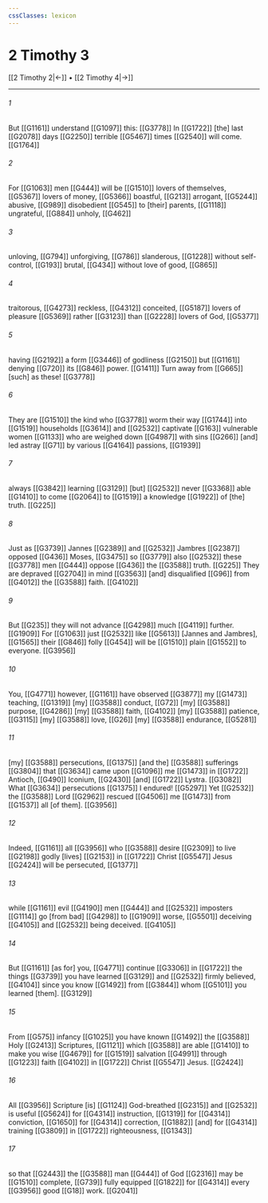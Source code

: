 ```yaml
---
cssClasses: lexicon
---
```


# 2 Timothy 3

[[2 Timothy 2|←]] • [[2 Timothy 4|→]]

---

###### 1
But [[G1161]] understand [[G1097]] this: [[G3778]] In [[G1722]] [the] last [[G2078]] days [[G2250]] terrible [[G5467]] times [[G2540]] will come. [[G1764]]

###### 2
For [[G1063]] men [[G444]] will be [[G1510]] lovers of themselves, [[G5367]] lovers of money, [[G5366]] boastful, [[G213]] arrogant, [[G5244]] abusive, [[G989]] disobedient [[G545]] to [their] parents, [[G1118]] ungrateful, [[G884]] unholy, [[G462]]

###### 3
unloving, [[G794]] unforgiving, [[G786]] slanderous, [[G1228]] without self-control, [[G193]] brutal, [[G434]] without love of good, [[G865]]

###### 4
traitorous, [[G4273]] reckless, [[G4312]] conceited, [[G5187]] lovers of pleasure [[G5369]] rather [[G3123]] than [[G2228]] lovers of God, [[G5377]]

###### 5
having [[G2192]] a form [[G3446]] of godliness [[G2150]] but [[G1161]] denying [[G720]] its [[G846]] power. [[G1411]] Turn away from [[G665]] [such] as these! [[G3778]]

###### 6
They are [[G1510]] the kind who [[G3778]] worm their way [[G1744]] into [[G1519]] households [[G3614]] and [[G2532]] captivate [[G163]] vulnerable women [[G1133]] who are weighed down [[G4987]] with sins [[G266]] [and] led astray [[G71]] by various [[G4164]] passions, [[G1939]]

###### 7
always [[G3842]] learning [[G3129]] [but] [[G2532]] never [[G3368]] able [[G1410]] to come [[G2064]] to [[G1519]] a knowledge [[G1922]] of [the] truth. [[G225]]

###### 8
Just as [[G3739]] Jannes [[G2389]] and [[G2532]] Jambres [[G2387]] opposed [[G436]] Moses, [[G3475]] so [[G3779]] also [[G2532]] these [[G3778]] men [[G444]] oppose [[G436]] the [[G3588]] truth. [[G225]] They are depraved [[G2704]] in mind [[G3563]] [and] disqualified [[G96]] from [[G4012]] the [[G3588]] faith. [[G4102]]

###### 9
But [[G235]] they will not advance [[G4298]] much [[G4119]] further. [[G1909]] For [[G1063]] just [[G2532]] like [[G5613]] [Jannes and Jambres], [[G1565]] their [[G846]] folly [[G454]] will be [[G1510]] plain [[G1552]] to everyone. [[G3956]]

###### 10
You, [[G4771]] however, [[G1161]] have observed [[G3877]] my [[G1473]] teaching, [[G1319]] [my] [[G3588]] conduct, [[G72]] [my] [[G3588]] purpose, [[G4286]] [my] [[G3588]] faith, [[G4102]] [my] [[G3588]] patience, [[G3115]] [my] [[G3588]] love, [[G26]] [my] [[G3588]] endurance, [[G5281]]

###### 11
[my] [[G3588]] persecutions, [[G1375]] [and the] [[G3588]] sufferings [[G3804]] that [[G3634]] came upon [[G1096]] me [[G1473]] in [[G1722]] Antioch, [[G490]] Iconium, [[G2430]] [and] [[G1722]] Lystra. [[G3082]] What [[G3634]] persecutions [[G1375]] I endured! [[G5297]] Yet [[G2532]] the [[G3588]] Lord [[G2962]] rescued [[G4506]] me [[G1473]] from [[G1537]] all [of them]. [[G3956]]

###### 12
Indeed, [[G1161]] all [[G3956]] who [[G3588]] desire [[G2309]] to live [[G2198]] godly [lives] [[G2153]] in [[G1722]] Christ [[G5547]] Jesus [[G2424]] will be persecuted, [[G1377]]

###### 13
while [[G1161]] evil [[G4190]] men [[G444]] and [[G2532]] imposters [[G1114]] go [from bad] [[G4298]] to [[G1909]] worse, [[G5501]] deceiving [[G4105]] and [[G2532]] being deceived. [[G4105]]

###### 14
But [[G1161]] [as for] you, [[G4771]] continue [[G3306]] in [[G1722]] the things [[G3739]] you have learned [[G3129]] and [[G2532]] firmly believed, [[G4104]] since you know [[G1492]] from [[G3844]] whom [[G5101]] you learned [them]. [[G3129]]

###### 15
From [[G575]] infancy [[G1025]] you have known [[G1492]] the [[G3588]] Holy [[G2413]] Scriptures, [[G1121]] which [[G3588]] are able [[G1410]] to make you wise [[G4679]] for [[G1519]] salvation [[G4991]] through [[G1223]] faith [[G4102]] in [[G1722]] Christ [[G5547]] Jesus. [[G2424]]

###### 16
All [[G3956]] Scripture [is] [[G1124]] God-breathed [[G2315]] and [[G2532]] is useful [[G5624]] for [[G4314]] instruction, [[G1319]] for [[G4314]] conviction, [[G1650]] for [[G4314]] correction, [[G1882]] [and] for [[G4314]] training [[G3809]] in [[G1722]] righteousness, [[G1343]]

###### 17
so that [[G2443]] the [[G3588]] man [[G444]] of God [[G2316]] may be [[G1510]] complete, [[G739]] fully equipped [[G1822]] for [[G4314]] every [[G3956]] good [[G18]] work. [[G2041]]

